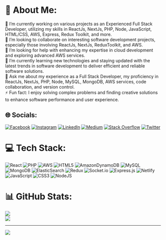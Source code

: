 # 💫 About Me:
🔭 I’m currently working on various projects as an Experienced Full Stack Developer, utilizing my skills in ReactJs, NextJs, PHP, Node, JavaScript, HTML/CSS, AWS, Express, Redux Toolkit, and more.<br>👯 I’m looking to collaborate on interesting software development projects, especially those involving ReactJs, NextJs, ReduxToolkit, and AWS.<br>🤝 I’m looking for help with enhancing my expertise in cloud development and exploring advanced AWS services.<br>🌱 I’m currently learning new technologies and staying updated with the latest trends in software development to deliver efficient and reliable software solutions.<br>💬 Ask me about my experience as a Full Stack Developer, my proficiency in ReactJs, NextJs, PHP, Node, MySQL, MongoDB, AWS services, code collaboration, and version control.<br>⚡ Fun fact: I enjoy solving complex problems and finding creative solutions to enhance software performance and user experience.


## 🌐 Socials:
[![Facebook](https://img.shields.io/badge/Facebook-%231877F2.svg?logo=Facebook&logoColor=white)](https://facebook.com/shakiraliswe) [![Instagram](https://img.shields.io/badge/Instagram-%23E4405F.svg?logo=Instagram&logoColor=white)](https://instagram.com/shakiraliswe) [![LinkedIn](https://img.shields.io/badge/LinkedIn-%230077B5.svg?logo=linkedin&logoColor=white)](https://linkedin.com/in/shakiraliswe) [![Medium](https://img.shields.io/badge/Medium-12100E?logo=medium&logoColor=white)](https://medium.com/@shakiraliswe) [![Stack Overflow](https://img.shields.io/badge/-Stackoverflow-FE7A16?logo=stack-overflow&logoColor=white)](https://stackoverflow.com/users/shakiraliswe) [![Twitter](https://img.shields.io/badge/Twitter-%231DA1F2.svg?logo=Twitter&logoColor=white)](https://twitter.com/shakiraliswe) 

# 💻 Tech Stack:
![React](https://img.shields.io/badge/react-%2320232a.svg?style=for-the-badge&logo=react&logoColor=%2361DAFB) ![PHP](https://img.shields.io/badge/php-%23777BB4.svg?style=for-the-badge&logo=php&logoColor=white) ![AWS](https://img.shields.io/badge/AWS-%23FF9900.svg?style=for-the-badge&logo=amazon-aws&logoColor=white) ![HTML5](https://img.shields.io/badge/html5-%23E34F26.svg?style=for-the-badge&logo=html5&logoColor=white) ![AmazonDynamoDB](https://img.shields.io/badge/Amazon%20DynamoDB-4053D6?style=for-the-badge&logo=Amazon%20DynamoDB&logoColor=white) ![MySQL](https://img.shields.io/badge/mysql-%2300f.svg?style=for-the-badge&logo=mysql&logoColor=white) ![MongoDB](https://img.shields.io/badge/MongoDB-%234ea94b.svg?style=for-the-badge&logo=mongodb&logoColor=white) ![ElasticSearch](https://img.shields.io/badge/-ElasticSearch-005571?style=for-the-badge&logo=elasticsearch) ![Redux](https://img.shields.io/badge/redux-%23593d88.svg?style=for-the-badge&logo=redux&logoColor=white) ![Socket.io](https://img.shields.io/badge/Socket.io-black?style=for-the-badge&logo=socket.io&badgeColor=010101) ![Express.js](https://img.shields.io/badge/express.js-%23404d59.svg?style=for-the-badge&logo=express&logoColor=%2361DAFB) ![Netlify](https://img.shields.io/badge/netlify-%23000000.svg?style=for-the-badge&logo=netlify&logoColor=#00C7B7) ![JavaScript](https://img.shields.io/badge/javascript-%23323330.svg?style=for-the-badge&logo=javascript&logoColor=%23F7DF1E) ![CSS3](https://img.shields.io/badge/css3-%231572B6.svg?style=for-the-badge&logo=css3&logoColor=white) ![NodeJS](https://img.shields.io/badge/node.js-6DA55F?style=for-the-badge&logo=node.js&logoColor=white)
# 📊 GitHub Stats:
![](https://github-readme-stats.vercel.app/api?username=shakiraliswe&theme=default&hide_border=true&include_all_commits=true&count_private=true)<br/>
![](https://github-readme-streak-stats.herokuapp.com/?user=shakiraliswe&theme=default&hide_border=true)<br/>

---
[![](https://visitcount.itsvg.in/api?id=shakiraliswe&icon=0&color=12)](https://visitcount.itsvg.in)

<!-- Proudly created with GPRM ( https://gprm.itsvg.in ) -->
